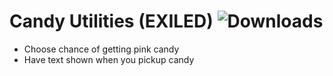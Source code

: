 # Candy Utilities (EXILED) ![Downloads](https://img.shields.io/github/downloads/Misfiy/CandyUtilities/total)
- Choose chance of getting pink candy
- Have text shown when you pickup candy
